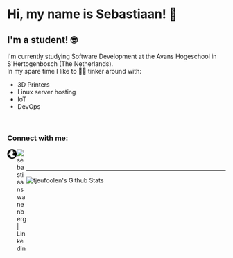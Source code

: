 # Hi, my name is Sebastiaan! 👋

## I'm a student! 🤓
 I'm currently studying Software Development at the Avans Hogeschool in S'Hertogenbosch (The Netherlands). 
<br>
In my spare time I like to 👨‍💻 tinker around with:
- 3D Printers
- Linux server hosting
- IoT
- DevOps


<br>

### Connect with me:
[<img align="left" alt="sebastiaanswanenberg.nl | Website" width="22px" src="https://raw.githubusercontent.com/iconic/open-iconic/master/svg/globe.svg"  />][website]
[<img align="left" alt="sebastiaanswanenberg | Linkedin" width="22px" src="https://cdn.jsdelivr.net/npm/simple-icons@3.6.0/icons/linkedin.svg"  />][linkedin]

<br />
<br />

---

<img align="left" alt="tjeufoolen's Github Stats" src="https://github-readme-stats.vercel.app/api?username=sebastiaanswanenberg&show_icons=true&hide_border=true">

[website]: https://sebastiaanswanenberg.nl/
[linkedin]: https://www.linkedin.com/
